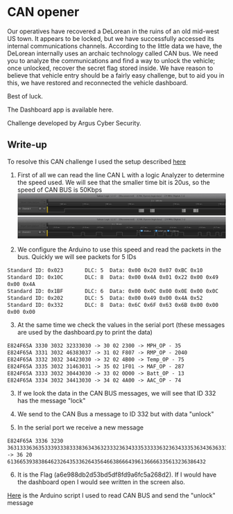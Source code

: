 # CAN opener
Our operatives have recovered a DeLorean in the ruins of an old mid-west US town. It appears to be locked, but we have successfully accessed its internal communications channels. According to the little data we have, the DeLorean internally uses an archaic technology called CAN bus. We need you to analyze the communications and find a way to unlock the vehicle; once unlocked, recover the secret flag stored inside. We have reason to believe that vehicle entry should be a fairly easy challenge, but to aid you in this, we have restored and reconnected the vehicle dashboard.

Best of luck.

The Dashboard app is available here.

Challenge developed by Argus Cyber Security.

## Write-up
To resolve this CAN challenge I used the setup described [here](CAN_Configuration.md)

1. First of all we can read the line CAN L with a logic Analyzer to determine the speed used. We will see that the smaller time bit is 20us, so the speed of CAN BUS is 50Kbps  
![img1](logicAnalyzer1.jpg)  
![img2](logicAnalyzer1_zoom.jpg)

2. We configure the Arduino to use this speed and read the packets in the bus. Quickly we will see packets for 5 IDs
```
Standard ID: 0x023       DLC: 5  Data: 0x00 0x20 0x07 0xBC 0x10
Standard ID: 0x10C       DLC: 8  Data: 0x00 0x4A 0x01 0x22 0x00 0x49 0x00 0x4A
Standard ID: 0x1BF       DLC: 6  Data: 0x00 0x0C 0x00 0x0E 0x00 0x0C
Standard ID: 0x202       DLC: 5  Data: 0x00 0x49 0x00 0x4A 0x52
Standard ID: 0x332       DLC: 8  Data: 0x6C 0x6F 0x63 0x6B 0x00 0x00 0x00 0x00
```

3. At the same time we check the values in the serial port (these messages are used by the dashboard.py to print the data)
```
E824F65A 3330 3032 32333030 -> 30 02 2300 -> MPH_OP - 35
E824F65A 3331 3032 46383037 -> 31 02 F807 -> RMP_OP - 2040
E824F65A 3332 3032 34423030 -> 32 02 4B00 -> Temp_OP - 75
E824F65A 3335 3032 31463031 -> 35 02 1F01 -> MAF_OP - 287
E824F65A 3333 3032 30443030 -> 33 02 0D00 -> Batt_OP - 13
E824F65A 3334 3032 34413030 -> 34 02 4A00 -> AAC_OP - 74
```

3. If we look the data in the CAN BUS messages, we will see that ID 332 has the message "lock"

4. We send to the CAN Bus a message to ID 332 but with data "unlock"

5. In the serial port we receive a new message
```
E824F65A 3336 3230 36313336363533393338333836343632333236343335333336323634333536343636333836363634333936313336363636333335363133323336333836343332 -> 36 20 6136653938386462326435336264356466386664396136666335613236386432 
```

6. It is the Flag (a6e988db2d53bd5df8fd9a6fc5a268d2). If I would have the dashboard open I would see written in the screen also.

[Here](CAN_Opener.ino) is the Arduino script I used to read CAN BUS and send the "unlock" message
